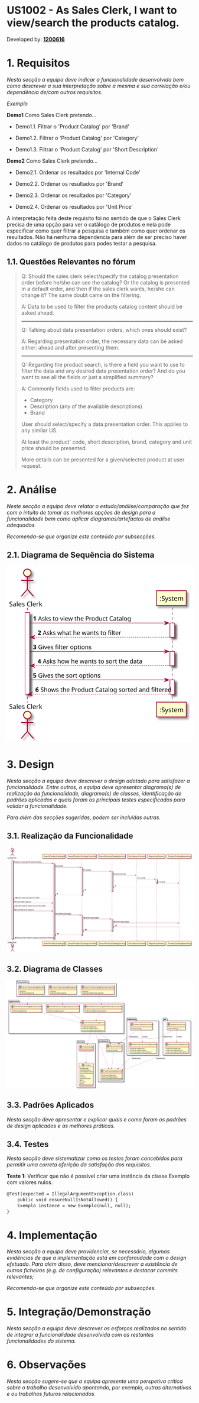 # US1002 - As Sales Clerk, I want to view/search the products catalog.


Developed by: [**1200616**](../ListaFuncionalidadesEstudante.md)

# 1. Requisitos



*Nesta secção a equipa deve indicar a funcionalidade desenvolvida bem como descrever a sua interpretação sobre a mesma e sua correlação e/ou dependência de/com outros requisitos.*

*Exemplo*

**Demo1** Como Sales Clerk pretendo...

- Demo1.1. Filtrar o 'Product Catalog' por 'Brand'

- Demo1.2. Filtrar o 'Product Catalog' por 'Category'

- Demo1.3. Filtrar o 'Product Catalog' por 'Short Description'

**Demo2** Como Sales Clerk pretendo...

- Demo2.1. Ordenar os resultados por 'Internal Code'

- Demo2.2. Ordenar os resultados por 'Brand'

- Demo2.3. Ordenar os resultados por 'Category'

- Demo2.4. Ordenar os resultados por 'Unit Price'

A interpretação feita deste requisito foi no sentido de que o Sales Clerk precisa de uma opção para ver o catálogo de produtos e nela pode especificar como quer filtrar a pesquisa e também como quer ordenar os resultados.
Não há nenhuma dependencia para além de ser preciso haver dados no catálogo de produtos para podes testar a pesquisa.

## 1.1. Questões Relevantes no fórum

> Q: Should the sales clerk select/specify the catalog presentation order before he/she can see the catalog? Or the catalog is presented in a default order, and then if the sales clerk wants, he/she can change it? The same doubt came on the filtering.
>
> A: Data to be used to filter the products catalog content should be asked ahead.
>
>---
>
> Q: Talking about data presentation orders, which ones should exist?
>
> A: Regarding presentation order, the necessary data can be asked either: ahead and after presenting them.
>
>---
>
> Q: Regarding the product search, is there a field you want to use to filter the data and any desired data presentation order? And do you want to see all the fields or just a simplified summary?
>
> A: Commonly fields used to filter products are:
>* Category
>* Description (any of the available descriptions)
>* Brand
>
> User should select/specify a data presentation order. This applies to any similar US.
>
>At least the product' code, short description, brand, category and unit price should be presented.
>
>More details can be presented for a given/selected product at user request.
>


# 2. Análise



*Neste secção a equipa deve relatar o estudo/análise/comparação que fez com o intuito de tomar as melhores opções de design para a funcionalidade bem como aplicar diagramas/artefactos de análise adequados.*

*Recomenda-se que organize este conteúdo por subsecções.*

## 2.1. Diagrama de Sequência do Sistema

![US1002_SSD](US1002_SSD.svg)

# 3. Design

*Nesta secção a equipa deve descrever o design adotado para satisfazer a funcionalidade. Entre outros, a equipa deve apresentar diagrama(s) de realização da funcionalidade, diagrama(s) de classes, identificação de padrões aplicados e quais foram os principais testes especificados para validar a funcionalidade.*

*Para além das secções sugeridas, podem ser incluídas outras.*

## 3.1. Realização da Funcionalidade

![US1002_SD](US1002_SD.svg)

## 3.2. Diagrama de Classes

![US1002_CD](US1002_CD.svg)

## 3.3. Padrões Aplicados

*Nesta secção deve apresentar e explicar quais e como foram os padrões de design aplicados e as melhores práticas.*

## 3.4. Testes 
*Nesta secção deve sistematizar como os testes foram concebidos para permitir uma correta aferição da satisfação dos requisitos.*

**Teste 1:** Verificar que não é possível criar uma instância da classe Exemplo com valores nulos.

	@Test(expected = IllegalArgumentException.class)
		public void ensureNullIsNotAllowed() {
		Exemplo instance = new Exemplo(null, null);
	}

# 4. Implementação

*Nesta secção a equipa deve providenciar, se necessário, algumas evidências de que a implementação está em conformidade com o design efetuado. Para além disso, deve mencionar/descrever a existência de outros ficheiros (e.g. de configuração) relevantes e destacar commits relevantes;*

*Recomenda-se que organize este conteúdo por subsecções.*

# 5. Integração/Demonstração

*Nesta secção a equipa deve descrever os esforços realizados no sentido de integrar a funcionalidade desenvolvida com as restantes funcionalidades do sistema.*

# 6. Observações

*Nesta secção sugere-se que a equipa apresente uma perspetiva critica sobre o trabalho desenvolvido apontando, por exemplo, outras alternativas e ou trabalhos futuros relacionados.*



